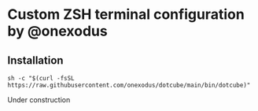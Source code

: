 # Custom ZSH terminal configuration by @onexodus

## Installation

    sh -c "$(curl -fsSL https://raw.githubusercontent.com/onexodus/dotcube/main/bin/dotcube)"

Under construction